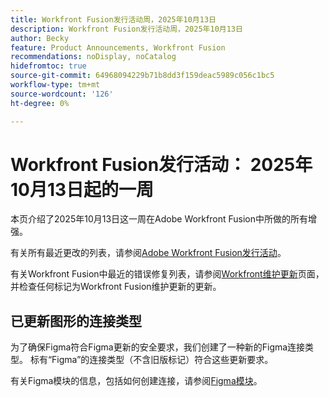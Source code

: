 ```yaml
---
title: Workfront Fusion发行活动周，2025年10月13日
description: Workfront Fusion发行活动周，2025年10月13日
author: Becky
feature: Product Announcements, Workfront Fusion
recommendations: noDisplay, noCatalog
hidefromtoc: true
source-git-commit: 64968094229b71b8dd3f159deac5989c056c1bc5
workflow-type: tm+mt
source-wordcount: '126'
ht-degree: 0%

---
```


# Workfront Fusion发行活动： 2025年10月13日起的一周

本页介绍了2025年10月13日这一周在Adobe Workfront Fusion中所做的所有增强。

有关所有最近更改的列表，请参阅[Adobe Workfront Fusion发行活动](/help/workfront-fusion/fusion-product-releases/fusion-release-activity.md)。

有关Workfront Fusion中最近的错误修复列表，请参阅[Workfront维护更新](https://experienceleague.adobe.com/en/docs/workfront-known-issues/releases/current-updates)页面，并检查任何标记为Workfront Fusion维护更新的更新。

## 已更新图形的连接类型

为了确保Figma符合Figma更新的安全要求，我们创建了一种新的Figma连接类型。 标有“Figma”的连接类型（不含旧版标记）符合这些更新要求。

有关Figma模块的信息，包括如何创建连接，请参阅[Figma模块](/help/workfront-fusion/references/apps-and-modules/third-party-connectors/figma-modules.md)。
